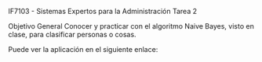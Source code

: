 IF7103 - Sistemas Expertos para la Administración
Tarea 2

Objetivo General
Conocer y practicar con el algoritmo Naive Bayes, visto en clase, para clasificar personas o cosas.

Puede ver la aplicación en el siguiente enlace: 

